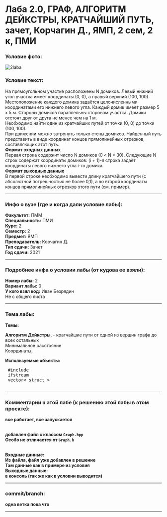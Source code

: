 # Лаба 2.0, ГРАФ, АЛГОРИТМ ДЕЙКСТРЫ, КРАТЧАЙШИЙ ПУТЬ, зачет, Корчагин Д., ЯМП, 2 сем, 2 к, ПМИ

<h3>Условие фото:</h3>


![2laba](https://user-images.githubusercontent.com/72470327/174523319-badf155a-0d24-4d33-b209-d11938f1f746.jpg)


<h3>Условие текст:</h3>
<p>
На прямоугольном участке расположены N домиков. Левый нижний <br/>
угол участка имеет координаты (0, 0), а правый верхний (100, 100). <br/>
  Местоположение каждого домика задаётся целочисленными координатами его нижнего левого угла. Каждый домик имеет размер 5 х 5 м. Стороны домиков параллельны сторонам участка. Домики отстоят друг от друга не менее чем на 1 м. <br/>
  Необходимо найти один из кратчайших путей от точки (0, 0) до точки (100, 100). <br/>
  При движении можно затронуть только стены домиков. Найденный путь представить в виде координат концов прямолинейных отрезков, составляющих этот путь.<br/>
  <b>Формат входных данных</b> <br/>
Первая строка содержит число N домиков (0 < N < 30). Следующие N строк содержат координаты домиков: (i + 1)-я строка задаёт координаты левого нижнего угла і-го домика.<br/>
  <b>Формат выходных данных</b> <br/>
В первой строке необходимо вывести длину кратчайшего пути (с  <br/>
абсолютной погрешностью не более 0,1), а во второй координаты концов прямолинейных отрезков этого пути (см. пример). <br/>
</p>

<hr />
<h3>Инфо о вузе (где и когда дали условие лабы):</h3>
<b>Факультет:</b> ПММ
<br/>
<b>Специальность:</b> ПМИ
<br/>
<b>Курс:</b> 2
<br/>
<b>Семестр:</b> 2
<br/>
<b>Предмет:</b> ЯМП
<br/>
<b>Преподаватель:</b> Корчагин Д.
<br/>
<b>Тип сдачи:</b> Зачет
<br/>
<b>Год сдачи:</b> 2021

<hr />
<h3>Подробнее инфа о условии лабы (от кудова ее взяли):</h3>
<b>Номер лабы:</b> 2
<br/>
<b>Вариант лабы:</b> 0
<br/>
<b>У кого взял код:</b> Иван Безрядин 
<br/>
Не с общего листа

<hr />

<h3>Тема лабы:</h3>
<b>Темы:</b> 
<p>
  <b>Алгоритм Дейкстры</b>, - кратчайшие пути от одной из вершин графа до всех остальных <br/>
  Минимальное расстояние <br/>
  Координаты,</b> 
</p>
<b>Используемые объекты:</b> <br/>
<pre>
 #include <fstream>
 ifstream
 vector< struct > 
 </pre>
<p>
  
</p>

<hr />

<h3>Комментарии к этой лабе (к решению этой лабы в этом проекте):</h3>
<p>
 <b>все работает, все запускается</b> <br/><br/>
  
  <b>добавлен файл с классом <code>Graph.hpp</code> <br/>
    Особо не отличается от <code>Graph.h</code> <br/><br/>
  
  <b>Входные данные:</b> <br/>
  Из файла, <b>файл уже добавлен в решение </b> <br/>
  Там данные как в примере из условия<br/>
    <b>Выходные данные:</b> <br/>
   в консоль (так же как в условии выводится)
</p>

<hr />

<h3>commit/branch:</h3>
  <p>
    одна ветка пока что
</p>

<hr />


